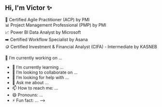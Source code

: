 ## Hi, I'm Victor ✨ 

🧩 Certified Agile Practitioner (ACP) by PMI</br>
📊 Project Management Professional (PMP) by PMI</br>
📈 Power BI Data Analyst by Microsoft</br>
➡️ Certified Workflow Specialist by Asana</br>
🪙 Certified Investment & Financial Analyst (CIFA) - Intermediate by KASNEB</br>


 🔭 I’m currently working on ...
- 🌱 I’m currently learning ...
- 👯 I’m looking to collaborate on ...
- 🤔 I’m looking for help with ...
- 💬 Ask me about ...
- 📫 How to reach me: ...
- 😄 Pronouns: ...
- ⚡ Fun fact: ...
-->
